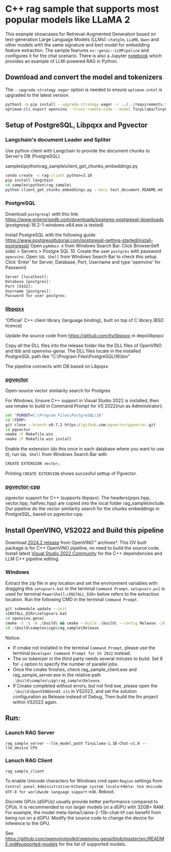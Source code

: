 # C++ rag sample that supports most popular models like LLaMA 2

This example showcases for Retrieval-Augmented Generation based on text-generation Large Language Models (LLMs): `chatglm`, `LLaMA`, `Qwen` and other models with the same signature and bert model for embedding feature extraction. The sample fearures `ov::genai::LLMPipeline` and configures it for the chat scenario. There is also a Jupyter [notebook](https://github.com/openvinotoolkit/openvino_notebooks/tree/main/notebooks/254-llm-chatbot) which provides an example of LLM-powered RAG in Python.

## Download and convert the model and tokenizers

The `--upgrade-strategy eager` option is needed to ensure `optimum-intel` is upgraded to the latest version.

```sh
python3 -m pip install --upgrade-strategy eager -r ../../requirements.txt
optimum-cli export openvino --trust-remote-code --model TinyLlama/TinyLlama-1.1B-Chat-v1.0 TinyLlama-1.1B-Chat-v1.0
```

## Setup of PostgreSQL, Libpqxx and Pgvector

### Langchain's document Loader and Spliter

Use python client with Langchain to provide the document chunks to Server's DB (PostgreSQL).

samples\python\rag_sample\client_get_chunks_embeddings.py

```bat
conda create -n rag-client python=3.10
pip install langchain
cd samples\python\rag_sample\
python client_get_chunks_embeddings.py --docs test_document_README.md
```

### PostgreSQL

Download `postgresql` with this link:
https://www.enterprisedb.com/downloads/postgres-postgresql-downloads
(postgresql-16.2-1-windows-x64.exe is tested)

Install PostgreSQL with the following guide: 
https://www.postgresqltutorial.com/postgresql-getting-started/install-postgresql/
Open `pgAdmin 4` from Windows Search Bar.
Click Browser(left side) > Servers > Postgre SQL 10.
Create the user `postgres` with password `openvino`.
Open `SQL Shell` from Windows Search Bar to check this setup.
Click 'Enter' for Server, Database, Port, Username and type 'openvino' for Password.
```bat
Server [localhost]: 
Database [postgres]:
Port [5432]:
Username [postgres]:
Password for user postgres:
```
### [libpqxx](https://github.com/jtv/libpqxx)
'Official' C++ client library (language binding), built on top of C library.(BSD licence)

Update the source code from https://github.com/jtv/libpqxx in deps\libpqxx

Copy all the DLL files into the release folder like the DLL files of OpenVINO and tbb and openvino-genai.
The DLL files locate in the installed PostgreSQL path like "C:\Program Files\PostgreSQL\16\bin"

The pipeline connects with DB based on Libpqxx.

### [pgvector](https://github.com/pgvector/pgvector.git)
Open-source vector similarity search for Postgres

For Windows, Ensure C++ support in Visual Studio 2022 is installed, then use nmake to build in Command Prompt for VS 2022(run as Administrator):
```bat
set "PGROOT=C:\Program Files\PostgreSQL\16"
cd %TEMP%
git clone --branch v0.7.2 https://github.com/pgvector/pgvector.git
cd pgvector
nmake /F Makefile.win
nmake /F Makefile.win install
```
Enable the extension (do this once in each database where you want to use it), run `SQL Shell` from Windows Search Bar with
```bat
CREATE EXTENSION vector;
```
Printing `CREATE EXTENSION` shows succesful settup of Pgvector.

### [pgvector-cpp](https://github.com/pgvector/pgvector-cpp)
pgvector support for C++ (supports libpqxx). 
The headers(pqxx.hpp, vector.hpp, halfvec.hpp) are copied into the local folder rag_sample\include.
Our pipeline do the vector similarity search for the chunks embeddings in PostgreSQL, based on pgvector-cpp.

## Install OpenVINO, VS2022 and Build this pipeline

Download [2024.2 release](https://storage.openvinotoolkit.org/repositories/openvino/packages/2024.2/windows/) from OpenVINO™ archives*. This OV built package is for C++ OpenVINO pipeline, no need to build the source code.
Install latest [Visual Studio 2022 Community](https://visualstudio.microsoft.com/downloads/) for the C++ dependencies and LLM C++ pipeline editing.

### Windows

Extract the zip file in any location and set the environment variables with dragging this `setupvars.bat` in the terminal `Command Prompt`. `setupvars.ps1` is used for terminal `PowerShell`.`<INSTALL_DIR>` below refers to the extraction location.
Run the following CMD in the terminal `Command Prompt`.

```bat
git submodule update --init
<INSTALL_DIR>\setupvars.bat
cd openvino.genai
cmake -S .\ -B .\build\ && cmake --build .\build\ --config Release -j8
cd .\build\samples\cpp\rag_sample\Release
```
Notice:
- If cmake not installed in the terminal `Command Prompt`, please use the terminal `Developer Command Prompt for VS 2022` instead.
- The ov tokenizer in the third party needs several minutes to build. Set 8 for -j option to specify the number of parallel jobs. 
- Once the cmake finishes, check rag_sample_client.exe and rag_sample_server.exe in the relative path `.\build\samples\cpp\rag_sample\Release`. 
- If Cmake completed without errors, but not find exe, please open the `.\build\OpenVINOGenAI.sln` in VS2022, and set the solution configuration as Release instead of Debug, Then build the llm project within VS2022 again.

## Run:
### Launch RAG Server
`rag_sample_server --llm_model_path TinyLlama-1.1B-Chat-v1.0 --llm_device CPU`

### Lanuch RAG Client
`rag_sample_client`

To enable Unicode characters for Windows cmd open `Region` settings from `Control panel`. `Administrative`->`Change system locale`->`Beta: Use Unicode UTF-8 for worldwide language support`->`OK`. Reboot.

Discrete GPUs (dGPUs) usually provide better performance compared to CPUs. It is recommended to run larger models on a dGPU with 32GB+ RAM. For example, the model meta-llama/Llama-2-13b-chat-hf can benefit from being run on a dGPU. Modify the source code to change the device for inference to the GPU.

See https://github.com/openvinotoolkit/openvino.genai/blob/master/src/README.md#supported-models for the list of supported models.
